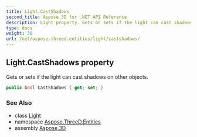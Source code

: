 ```yaml
---
title: Light.CastShadows
second_title: Aspose.3D for .NET API Reference
description: Light property. Gets or sets if the light can cast shadows on other objects
type: docs
weight: 30
url: /net/aspose.threed.entities/light/castshadows/
---
```

## Light.CastShadows property

Gets or sets if the light can cast shadows on other objects.

```csharp
public bool CastShadows { get; set; }
```

### See Also

* class [Light](../)
* namespace [Aspose.ThreeD.Entities](../../light/)
* assembly [Aspose.3D](../../../)


